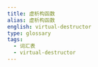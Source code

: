 ```yaml
---
title: 虚析构函数
alias: 虚析构函数
english: virtual-destructor
type: glossary
tags:
  - 词汇表
  - virtual-destructor
---
```

